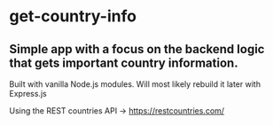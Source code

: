 # get-country-info
## Simple app with a focus on the backend logic that gets important country information.

Built with vanilla Node.js modules. Will most likely rebuild it later with Express.js

Using the REST countries API -> https://restcountries.com/
